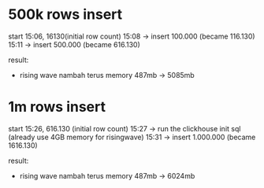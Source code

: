 # 500k rows insert
start 15:06, 16130(initial row count)
      15:08 -> insert 100.000 (became 116.130)
      15:11 -> insert 500.000 (became 616.130)

result:
- rising wave nambah terus memory 487mb -> 5085mb

# 1m rows insert
start 15:26, 616.130 (initial row count)
      15:27 -> run the clickhouse init sql (already use 4GB memory for risingwave)
      15:31 -> insert 1.000.000 (became 1616.130)

result:
- rising wave nambah terus memory 487mb -> 6024mb
